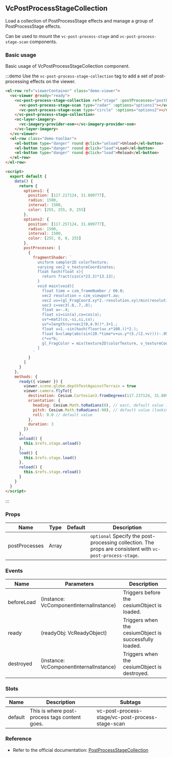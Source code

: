 ## VcPostProcessStageCollection

Load a collection of PostProcessStage effects and manage a group of PostProcessStage effects.

Can be used to mount the `vc-post-process-stage` and `vc-post-process-stage-scan` components.

### Basic usage

Basic usage of VcPostProcessStageCollection component.

:::demo Use the `vc-post-process-stage-collection` tag to add a set of post-processing effects on the viewer.

```html
<el-row ref="viewerContainer" class="demo-viewer">
  <vc-viewer @ready="ready">
    <vc-post-process-stage-collection ref="stage" :postProcesses="postProcesses">
      <vc-post-process-stage-scan type="radar" :options="options1"></vc-post-process-stage-scan>
      <vc-post-process-stage-scan type="circle" :options="options2"></vc-post-process-stage-scan>
    </vc-post-process-stage-collection>
    <vc-layer-imagery>
      <vc-imagery-provider-osm></vc-imagery-provider-osm>
    </vc-layer-imagery>
  </vc-viewer>
  <el-row class="demo-toolbar">
    <el-button type="danger" round @click="unload">Unload</el-button>
    <el-button type="danger" round @click="load">Load</el-button>
    <el-button type="danger" round @click="load">Reload</el-button>
  </el-row>
</el-row>

<script>
  export default {
    data() {
      return {
        options1: {
          position: [117.217124, 31.809777],
          radius: 1500,
          interval: 1500,
          color: [255, 255, 0, 255]
        },
        options2: {
          position: [117.257124, 31.809777],
          radius: 1500,
          interval: 1500,
          color: [255, 0, 0, 255]
        },
        postProcesses: [
          {
            fragmentShader: `
              uniform sampler2D colorTexture;
              varying vec2 v_textureCoordinates;
              float hash(float x){
                return fract(sin(x*23.3)*13.13);
              }
              void main(void){
                float time = czm_frameNumber / 60.0;
                vec2 resolution = czm_viewport.zw;
                vec2 uv=(gl_FragCoord.xy*2.-resolution.xy)/min(resolution.x,resolution.y);
                vec3 c=vec3(.6,.7,.8);
                float a=-.4;
                float si=sin(a),co=cos(a);
                uv*=mat2(co,-si,si,co);
                uv*=length(uv+vec2(0,4.9))*.3+1.;
                float v=1.-sin(hash(floor(uv.x*100.))*2.);
                float b=clamp(abs(sin(20.*time*v+uv.y*(5./(2.+v))))-.95,0.,1.)*20.;
                c*=v*b;
                gl_FragColor = mix(texture2D(colorTexture, v_textureCoordinates), vec4(c,1), 0.5);
              }
            `
          }
        ]
      }
    },
    methods: {
      ready({ viewer }) {
        viewer.scene.globe.depthTestAgainstTerrain = true
        viewer.camera.flyTo({
          destination: Cesium.Cartesian3.fromDegrees(117.237124, 31.809777, 10000.0),
          orientation: {
            heading: Cesium.Math.toRadians(0), // east, default value is 0.0 (north)
            pitch: Cesium.Math.toRadians(-90), // default value (looking down)
            roll: 0.0 // default value
          },
          duration: 3
        })
      },
      unload() {
        this.$refs.stage.unload()
      },
      load() {
        this.$refs.stage.load()
      },
      reload() {
        this.$refs.stage.reload()
      }
    }
  }
</script>
```

:::

### Props

| Name          | Type  | Default | Description                                                                                               |
| ------------- | ----- | ------- | --------------------------------------------------------------------------------------------------------- |
| postProcesses | Array |         | `optional` Specify the post-processing collection. The props are consistent with `vc-post-process-stage`. |

### Events

| Name       | Parameters                              | Description                                            |
| ---------- | --------------------------------------- | ------------------------------------------------------ |
| beforeLoad | (instance: VcComponentInternalInstance) | Triggers before the cesiumObject is loaded.            |
| ready      | (readyObj: VcReadyObject)               | Triggers when the cesiumObject is successfully loaded. |
| destroyed  | (instance: VcComponentInternalInstance) | Triggers when the cesiumObject is destroyed.           |

### Slots

<!-- prettier-ignore -->
| Name | Description | Subtags |
| ---- | ----------- | ------- |
| default | This is where post-process tags content goes. | vc-post-process-stage/vc-post-process-stage-scan |

### Reference

- Refer to the official documentation: [PostProcessStageCollection](https://cesium.com/docs/cesiumjs-ref-doc/PostProcessStageCollection.html)
